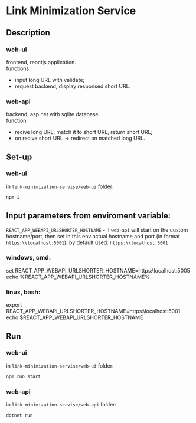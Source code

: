 # Link Minimization Service

## Description

### web-ui

frontend, reactjs application.  
functions:

- input long URL with validate;
- request backend, display responsed short URL.

### web-api

backend, asp.net with sqlite database.  
function:

- recive long URL, match it to short URL, return short URL;
- on recive short URL -> redirect on matched long URL.

## Set-up

### web-ui

in `link-minimization-servise/web-ui` folder:

```bash
npm i
```

## Input parameters from enviroment variable:

`REACT_APP_WEBAPI_URLSHORTER_HOSTNAME` - if `web-api` will start on the custom hostname/port, then set in this env actual hostname and port (in format `https:\\localhost:5001`). by default used: `https:\\localhost:5001`

### windows, cmd:

set REACT_APP_WEBAPI_URLSHORTER_HOSTNAME=https:\\localhost:5005
echo %REACT_APP_WEBAPI_URLSHORTER_HOSTNAME%

### linux, bash:

export REACT_APP_WEBAPI_URLSHORTER_HOSTNAME=https:\\localhost:5001
echo $REACT_APP_WEBAPI_URLSHORTER_HOSTNAME

## Run

### web-ui

in `link-minimization-servise/web-ui` folder:

```bash
npm run start
```

### web-api

in `link-minimization-servise/web-api` folder:

```bash
dotnet run
```
